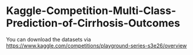 # Kaggle-Competition-Multi-Class-Prediction-of-Cirrhosis-Outcomes
You can download the datasets via https://www.kaggle.com/competitions/playground-series-s3e26/overview
